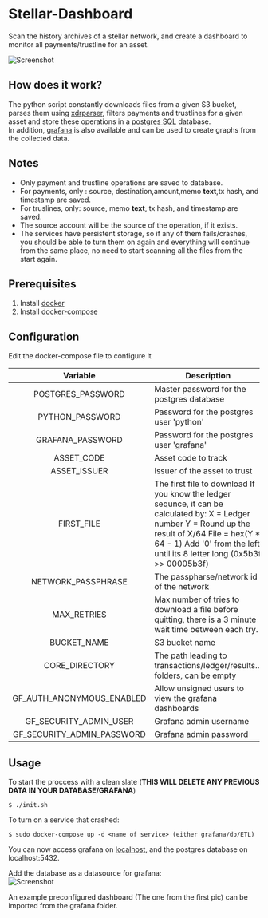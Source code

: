 # Stellar-Dashboard

Scan the history archives of a stellar network, and create a dashboard to monitor all payments/trustline for an asset.

![Screenshot](https://i.imgur.com/iSoIHey.png)

## How does it work?
The python script constantly downloads files from a given S3 bucket, parses them using [xdrparser](https://github.com/kinecosystem/xdrparser), filters payments and trustlines for a given asset and store these operations in a [postgres SQL](https://www.postgresql.org/) database.  
In addition, [grafana](https://grafana.com/) is also available and can be used to create graphs from the collected data.

## Notes
* Only payment and trustline operations are saved to database.
* For payments, only : source, destination,amount,memo **text**,tx hash, and timestamp are saved.
* For truslines, only: source, memo **text**, tx hash, and timestamp are saved.
* The source account will be the source of the operation, if it exists.
* The services have persistent storage, so if any of them fails/crashes, you should be able to turn them on again and everything will continue from the same place, no need to start scanning all the files from the start again.

## Prerequisites
1. Install [docker](https://docs.docker.com/install/)
2. Install [docker-compose](https://docs.docker.com/compose/install/)

## Configuration
Edit the docker-compose file to configure it

|          Variable          | Description                                                                                                                                                                                                                     |
|:--------------------------:|---------------------------------------------------------------------------------------------------------------------------------------------------------------------------------------------------------------------------------|
| POSTGRES_PASSWORD          | Master password for the postgres database                                                                                                                                                                                       |
| PYTHON_PASSWORD            | Password for the postgres user 'python'                                                                                                                                                                                         |
| GRAFANA_PASSWORD           | Password for the postgres user 'grafana'                                                                                                                                                                                        |
| ASSET_CODE                 | Asset code to track                                                                                                                                                                                                             |
| ASSET_ISSUER               | Issuer of the asset to trust                                                                                                                                                                                                    |
| FIRST_FILE                 | The first file to download If you know the ledger sequnce, it can be calculated by: X = Ledger number Y = Round up the result of X/64 File = hex(Y * 64 - 1) Add '0' from the left until its 8 letter long (0x5b3f >> 00005b3f) |
| NETWORK_PASSPHRASE         | The passpharse/network id of the network                                                                                                                                                                                        |
| MAX_RETRIES                | Max number of tries to download a file before quitting, there is a 3 minute wait time between each try.                                                                                                                         |
| BUCKET_NAME                | S3 bucket name                                                                                                                                                                                                                  |
| CORE_DIRECTORY             | The path leading to transactions/ledger/results... folders, can be empty                                                                                                                                                        |
| GF_AUTH_ANONYMOUS_ENABLED  | Allow unsigned users to view the grafana dashboards                                                                                                                                                                             |
| GF_SECURITY_ADMIN_USER     | Grafana admin username                                                                                                                                                                                                          |
| GF_SECURITY_ADMIN_PASSWORD | Grafana admin password                                                                                                                                                                                                          |

## Usage
To start the proccess with a clean slate (**THIS WILL DELETE ANY PREVIOUS DATA IN YOUR DATABASE/GRAFANA**)
```
$ ./init.sh
```
To turn on a service that crashed:
```
$ sudo docker-compose up -d <name of service> (either grafana/db/ETL)
```
You can now access grafana on [localhost](http://localhost), and the postgres database on localhost:5432.

Add the database as a datasource for grafana:  
![Screenshot](https://i.imgur.com/6Xpq64O.png)

An example preconfigured dashboard (The one from the first pic) can be imported from the grafana folder.
